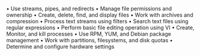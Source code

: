 
• Use streams, pipes, and redirects
• Manage file permissions and ownership
• Create, delete, find, and display files
• Work with archives and compression
• Process text streams using filters
• Search text files using regular expressions
• Perform basic file editing operation using VI
• Create, Monitor, and kill processes
• Use RPM, YUM, and Debian package management
• Work with partitions, filesystems, and disk quotas
• Determine and configure hardware settings
